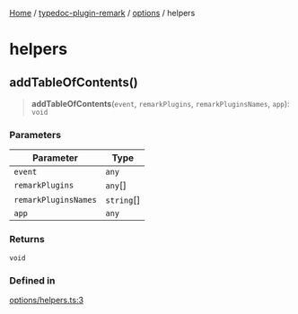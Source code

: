 [Home](../../../../README.md) / [typedoc-plugin-remark](../../../README.md) / [options](../../README.md) / helpers

# helpers

## addTableOfContents()

> **addTableOfContents**(`event`, `remarkPlugins`, `remarkPluginsNames`, `app`): `void`

### Parameters

| Parameter            | Type        |
| -------------------- | ----------- |
| `event`              | `any`       |
| `remarkPlugins`      | `any`\[]    |
| `remarkPluginsNames` | `string`\[] |
| `app`                | `any`       |

### Returns

`void`

### Defined in

[options/helpers.ts:3](https://github.com/typedoc2md/typedoc-plugin-markdown/blob/7934b23566f374f44fe6de5fd9240ab185bf799f/packages/typedoc-plugin-remark/src/options/helpers.ts#L3)
